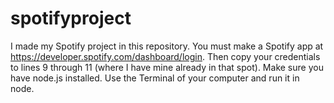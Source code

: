 # spotifyproject
I made my Spotify project in this repository.
You must make a Spotify app at https://developer.spotify.com/dashboard/login.
Then copy your credentials to lines 9 through 11 (where I have mine already in that spot).
Make sure you have node.js installed.
Use the Terminal of your computer and run it in node.
